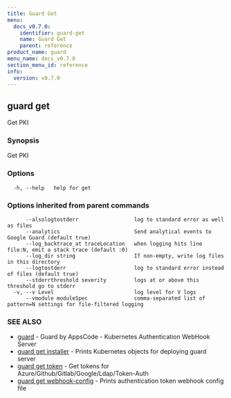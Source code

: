 ```yaml
---
title: Guard Get
menu:
  docs_v0.7.0:
    identifier: guard-get
    name: Guard Get
    parent: reference
product_name: guard
menu_name: docs_v0.7.0
section_menu_id: reference
info:
  version: v0.7.0
---
```


## guard get

Get PKI

### Synopsis

Get PKI

### Options

```
  -h, --help   help for get
```

### Options inherited from parent commands

```
      --alsologtostderr                  log to standard error as well as files
      --analytics                        Send analytical events to Google Guard (default true)
      --log_backtrace_at traceLocation   when logging hits line file:N, emit a stack trace (default :0)
      --log_dir string                   If non-empty, write log files in this directory
      --logtostderr                      log to standard error instead of files (default true)
      --stderrthreshold severity         logs at or above this threshold go to stderr
  -v, --v Level                          log level for V logs
      --vmodule moduleSpec               comma-separated list of pattern=N settings for file-filtered logging
```

### SEE ALSO

* [guard](/docs/v0.7.0/reference/guard)	 - Guard by AppsCode - Kubernetes Authentication WebHook Server
* [guard get installer](/docs/v0.7.0/reference/guard_get_installer)	 - Prints Kubernetes objects for deploying guard server
* [guard get token](/docs/v0.7.0/reference/guard_get_token)	 - Get tokens for Azure/Github/Gitlab/Google/Ldap/Token-Auth
* [guard get webhook-config](/docs/v0.7.0/reference/guard_get_webhook-config)	 - Prints authentication token webhook config file

